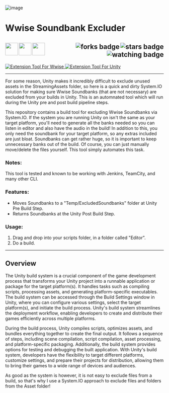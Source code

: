 ![image](https://github.com/JDSherbert/Wwise-Soundbank-Excluder/assets/43964243/032e759e-e554-423b-b644-f35935790958)


# Wwise Soundbank Excluder

<!-- Header Start -->
  <a href = "hhttps://www.audiokinetic.com/en/"> <img align="left" img height="40" img width="40" src="https://cdn.simpleicons.org/wwise/white"> </a> 
  <a href = "https://docs.unity.com/"> <img align="left" img height="40" img width="40" src="https://cdn.simpleicons.org/unity/white"> </a> 
  <a href = "https://learn.microsoft.com/en-us/dotnet/csharp"> <img align="left" img height="40" img width="40" src="https://cdn.simpleicons.org/csharp"> </a>
  <img align="right" alt="stars badge" src="https://img.shields.io/github/stars/jdsherbert/Wwise-Soundbank-Excluder"/>
  <img align="right" alt="forks badge" src="https://img.shields.io/github/forks/jdsherbert/Wwise-Soundbank-Excluder=Fork"/>
  <img align="right" alt="watching badge" src="https://img.shields.io/github/watchers/jdsherbert/Wwise-Soundbank-Excluder"/>
  <br></br>
  -----------------------------------------------------------------------
  
<a href="https://www.audiokinetic.com/en/"> 
  <img align="top" alt="Extension Tool For Wwise" src="https://img.shields.io/badge/Extension%20Tool%20For%20Wwise-00549F?style=for-the-badge&logo=wwise&logoColor=white&color=black&labelColor=00549F"> </a>
    <a href="https://unity.com/"> 
  <img align="top" alt="Extension Tool For Unity" src="https://img.shields.io/badge/Extension%20Tool%20For%20Unity-FFFFFF?style=for-the-badge&logo=unity&logoColor=black&color=black&labelColor=FFFFFF"> </a>
  
  -----------------------------------------------------------------------
For some reason, Unity makes it incredibly difficult to exclude unused assets in the StreamingAssets folder, so here is a quick and dirty System.IO solution for making sure Wwise Soundbanks (that are not necessary) are excluded from your builds in Unity. This is an automnated tool which will run during the Unity pre and post build pipeline steps.

This repository contains a build tool for excluding Wwise Soundbanks via System.IO. If the system you are running Unity on isn't the same as your target platform, you'll need to generate all the banks needed so you can listen in editor and also have the audio in the build! In addition to this, you only need the soundbank for your target platform, so any extras included are just bloat. Soundbanks can get rather huge, so it is important to keep unnecessary banks out of the build. Of course, you can just manually move/delete the files yourself. This tool simply automates this task.

### Notes:
This tool is tested and known to be working with Jenkins, TeamCity, and many other CLI.

### Features:
- Moves Soundbanks to a "Temp/ExcludedSoundbanks" folder at Unity Pre Build Step.
- Returns Soundbanks at the Unity Post Build Step.

### Usage:
1. Drag and drop into your scripts folder, in a folder called "Editor".
2. Do a build.

 -----------------------------------------------------------------------
## Overview

The Unity build system is a crucial component of the game development process that transforms your Unity project into a runnable application or package for the target platform(s). It handles tasks such as compiling scripts, processing assets, and generating platform-specific executables. The build system can be accessed through the Build Settings window in Unity, where you can configure various settings, select the target platform(s), and initiate the build process. Unity's build system streamlines the deployment workflow, enabling developers to create and distribute their games efficiently across multiple platforms.

During the build process, Unity compiles scripts, optimizes assets, and bundles everything together to create the final output. It follows a sequence of steps, including scene compilation, script compilation, asset processing, and platform-specific packaging. Additionally, the build system provides options for testing and debugging the built application. With Unity's build system, developers have the flexibility to target different platforms, customize settings, and prepare their projects for distribution, allowing them to bring their games to a wide range of devices and audiences.

As good as the system is however, it is not easy to exclude files from a build, so that's why I use a System.IO approach to exclude files and folders from the Asset folder!

